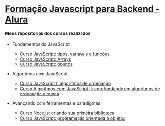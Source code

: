 # [Formação Javascript para Backend - Alura](https://www.alura.com.br/formacao-js-backend)

#### Meus repositórios dos cursos realizados    
* Fundamentos do JavaScript
  - [Curso JavaScript: tipos, variáveis e funções](https://github.com/wherculano/Javascript-Fundamentos)
  - [Curso JavaScript: Arrays](https://github.com/wherculano/Javascript-Arrays)
  - [Curso JavaScript: objetos](https://github.com/wherculano/Javascript-Objetos)
  
* Algoritmos com JavaScript
  - [Curso JavaScript I: algoritmos de ordenação](https://github.com/wherculano/Javascript-I-algoritmos-de-ordenacao)
  - [Curso Algoritmos com JavaScript II: aprofundando em algoritmos de ordenação e busca]()
 
 * Avançando com ferramentas e paradigmas
   - [Curso Node.js: criando sua primeira biblioteca]()
   - [Curso JavaScript: programação orientada a objetos]()
